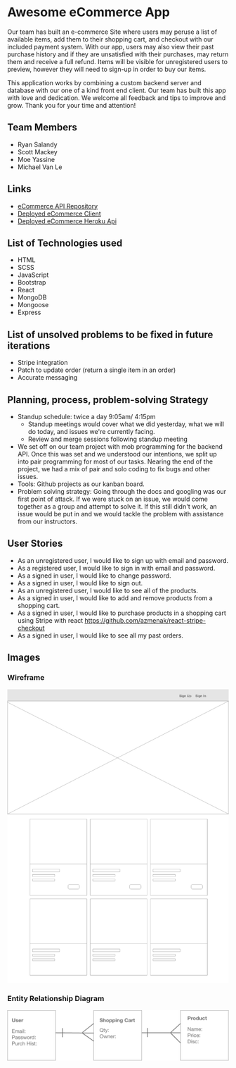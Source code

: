 # Awesome eCommerce App
Our team has built an e-commerce Site where users may peruse a list of available
items, add them to their shopping cart, and checkout with our included payment
system. With our app, users may also view their past purchase history and if
they are unsatisfied with their purchases, may return them and receive a full
refund. Items will be visible for unregistered users to preview, however they
will need to sign-up in order to buy our items.

This application works by combining a custom backend server and database with
our one of a kind front end client. Our team has built this app with love and
dedication. We welcome all feedback and tips to improve and grow. Thank you
for your time and attention!

## Team Members
- Ryan Salandy
- Scott Mackey
- Moe Yassine
- Michael Van Le

## Links
- [eCommerce API Repository](https://github.com/Boo-leans/eCommerce-api)
- [Deployed eCommerce Client](https://boo-leans.github.io/eCommerce-client/)
- [Deployed eCommerce Heroku Api](https://guarded-taiga-09203.herokuapp.com)

## List of Technologies used
- HTML
- SCSS
- JavaScript
- Bootstrap
- React
- MongoDB
- Mongoose
- Express

## List of unsolved problems to be fixed in future iterations
- Stripe integration
- Patch to update order (return a single item in an order)
- Accurate messaging

## Planning, process, problem-solving Strategy
- Standup schedule: twice a day 9:05am/ 4:15pm
  - Standup meetings would cover what we did yesterday, what we will do today, and issues we're currently facing. 
  - Review and merge sessions following standup meeting
- We set off on our team project with mob programming for the backend API. Once this was set and we understood our intentions, we split up into pair programming for most of our tasks. Nearing the end of the project, we had a mix of pair and solo coding to fix bugs and other issues. 
- Tools: Github projects as our kanban board. 
- Problem solving strategy: Going through the docs and googling was our first point of attack. If we were stuck on an issue, we would come together as a group and attempt to solve it. If this still didn't work, an issue would be put in and we would tackle the problem with assistance from our instructors. 

## User Stories
- As an unregistered user, I would like to sign up with email and password.
- As a registered user, I would like to sign in with email and password.
- As a signed in user, I would like to change password.
- As a signed in user, I would like to sign out.
- As an unregistered user, I would like to see all of the products.
- As a signed in user, I would like to add and remove products from a shopping cart.
- As a signed in user, I would like to purchase products in a shopping cart using Stripe with react https://github.com/azmenak/react-stripe-checkout
- As a signed in user, I would like to see all my past orders.

## Images

### Wireframe
![Wireframes](https://github.com/Boo-leans/eCommerce-client/blob/main/WireFrame.png)

### Entity Relationship Diagram
![Entity Relationship Diagram](https://github.com/Boo-leans/eCommerce-client/blob/main/ERD.png)
